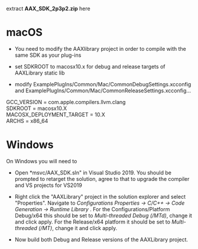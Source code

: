 extract **AAX_SDK_2p3p2.zip** here 

# macOS

  - You need to modify the AAXlibrary project in order to compile with the same SDK as your plug-ins

  - set SDKROOT to macosx10.x for debug and release targets of AAXLibrary static lib
 
  - modify ExamplePlugIns/Common/Mac/CommonDebugSettings.xcconfig and ExamplePlugIns/Common/Mac/CommonReleaseSettings.xcconfig...

  GCC_VERSION = com.apple.compilers.llvm.clang  
  SDKROOT = macosx10.X  
  MACOSX_DEPLOYMENT_TARGET = 10.X  
  ARCHS = x86_64  

# Windows

On Windows you will need to 

  - Open *msvc/AAX_SDK.sln" in Visual Studio 2019. You should be prompted to retarget the solution, agree to that to upgrade the compiler and VS projects for VS2019
  
  - Right click the "AAXLibrary" project in the solution explorer and select "Properties". Navigate to *Configurations Properties -> C/C++ -> Code Generation -> Runtime Library* . For the Configurations/Platform Debug/x64 this should be set to *Multi-threaded Debug (/MTd)*, change it and click apply. For the Release/x64 platform it should be set to *Multi-threaded (/MT)*, change it and click apply.

  - Now build both Debug and Release versions of the AAXLibrary project.

